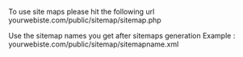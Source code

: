 To use site maps please hit the following url 
yourwebiste.com/public/sitemap/sitemap.php

Use the sitemap names you get after sitemaps generation 
Example : yourwebiste.com/public/sitemap/sitemapname.xml
